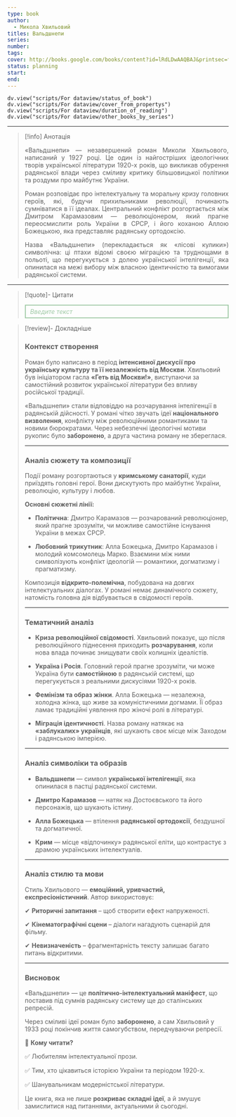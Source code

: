 ```yaml
---
type: book
author:
  - Микола Хвильовий
titles: Вальдшнепи
series:
number:
tags:
cover: http://books.google.com/books/content?id=lRdLDwAAQBAJ&printsec=frontcover&img=1&zoom=1&edge=curl&source=gbs_api
status: planning
start:
end:
---
```

```dataviewjs
dv.view("scripts/For dataview/status_of_book")
dv.view("scripts/For dataview/cover_from_propertys")
dv.view("scripts/For dataview/duration_of_reading")
dv.view("scripts/For dataview/other_books_by_series")
```
---

>[!info] Анотація
> <p align="justify">«Вальдшнепи» — незавершений роман Миколи Хвильового, написаний у 1927 році. Це один із найгостріших ідеологічних творів української літератури 1920-х років, що викликав обурення радянської влади через сміливу критику більшовицької політики та роздуми про майбутнє України.</p>
> <p align="justify">Роман розповідає про інтелектуальну та моральну кризу головних героїв, які, будучи прихильниками революції, починають сумніватися в її ідеалах. Центральний конфлікт розгортається між Дмитром Карамазовим — революціонером, який прагне переосмислити роль України в СРСР, і його коханою Аллою Божецькою, яка представляє радянську ортодоксію.</p>
> <p align="justify">Назва «Вальдшнепи» (перекладається як «лісові кулики») символічна: ці птахи відомі своєю міграцією та труднощами в польоті, що перегукується з долею української інтелігенції, яка опинилася на межі вибору між власною ідентичністю та вимогами радянської системи.</p>

---

>[!quote]- Цитати
><div align="justify" style="border: 2px solid #A0CAA6; padding: 5px 10px 5px 10px; font-style: italic; color: #A0CAA6 ">Введите текст</div>

>[!review]- Докладніше
>
> ### **Контекст створення**
>
> Роман було написано в період **інтенсивної дискусії про українську культуру та її незалежність від Москви**. Хвильовий був ініціатором гасла **«Геть від Москви!»**, виступаючи за самостійний розвиток української літератури без впливу російської традиції.
>
> «Вальдшнепи» стали відповіддю на розчарування інтелігенції в радянській дійсності. У романі чітко звучать ідеї **національного визволення**, конфлікту між революційними романтиками та новими бюрократами. Через небезпечні ідеологічні мотиви рукопис було **заборонено**, а друга частина роману не збереглася.
>
> ---
>
> ### **Аналіз сюжету та композиції**
>
> Події роману розгортаються у **кримському санаторії**, куди приїздять головні герої. Вони дискутують про майбутнє України, революцію, культуру і любов.
>
> **Основні сюжетні лінії:**
>
> - **Політична**: Дмитро Карамазов — розчарований революціонер, який прагне зрозуміти, чи можливе самостійне існування України в межах СРСР.
>
> - **Любовний трикутник**: Алла Божецька, Дмитро Карамазов і молодий комсомолець Марко. Взаємини між ними символізують конфлікт ідеологій — романтики, догматизму і прагматизму.
>
> Композиція **відкрито-полемічна**, побудована на довгих інтелектуальних діалогах. У романі немає динамічного сюжету, натомість головна дія відбувається в свідомості героїв.
>
> ---
>
> ### **Тематичний аналіз**
>
> - **Криза революційної свідомості**. Хвильовий показує, що після революційного піднесення приходить **розчарування**, коли нова влада починає знищувати своїх колишніх ідеалістів.
>
> - **Україна і Росія**. Головний герой прагне зрозуміти, чи може Україна бути **самостійною** в радянській системі, що перегукується з реальними дискусіями 1920-х років.
>
> - **Фемінізм та образ жінки**. Алла Божецька — незалежна, холодна жінка, що живе за комуністичними догмами. Її образ ламає традиційні уявлення про жіночі ролі в літературі.
>
> - **Міграція ідентичності**. Назва роману натякає на **«заблукалих» українців**, які шукають своє місце між Заходом і радянською імперією.
>
> ---
>
> ### **Аналіз символіки та образів**
>
> - **Вальдшнепи** — символ **української інтелігенції**, яка опинилася в пастці радянської системи.
>
> - **Дмитро Карамазов** — натяк на Достоєвського та його персонажів, що шукають істину.
>
> - **Алла Божецька** — втілення **радянської ортодоксії**, бездушної та догматичної.
>
> - **Крим** — місце «відпочинку» радянської еліти, що контрастує з драмою українських інтелектуалів.
>
> ---
>
> ### **Аналіз стилю та мови**
>
> Стиль Хвильового — **емоційний, уривчастий, експресіоністичний**. Автор використовує:
>
> ✔ **Риторичні запитання** – щоб створити ефект напруженості.
>
> ✔ **Кінематографічні сцени** – діалоги нагадують сценарій для фільму.
>
> ✔ **Невизначеність** – фрагментарність тексту залишає багато питань відкритими.
>
> ---
>
> ### **Висновок**
>
> «Вальдшнепи» — це **політично-інтелектуальний маніфест**, що поставив під сумнів радянську систему ще до сталінських репресій.
>
> Через сміливі ідеї роман було **заборонено**, а сам Хвильовий у 1933 році покінчив життя самогубством, передчуваючи репресії.
>
> 📌 **Кому читати?**
>
> ✅ Любителям інтелектуальної прози.
>
> ✅ Тим, хто цікавиться історією України та періодом 1920-х.
>
> ✅ Шанувальникам модерністської літератури.
>
> Це книга, яка не лише **розкриває складні ідеї**, а й змушує замислитися над питаннями, актуальними й сьогодні.
>